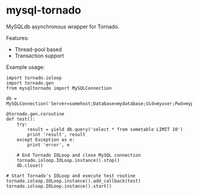 mysql-tornado
=============

MySQLdb asynchronous wrapper for Tornado.

Features:
* Thread-pool based
* Transaction support

Example usage:

    import tornado.ioloop
    import tornado.gen
    from mysqltornado import MySQLConnection
    
    db = MySQLConnection('Server=somehost;Database=mydatabase;Uid=myuser;Pwd=mypasswd')
    
    @tornado.gen.coroutine
    def test():
        try:
            result = yield db.query('select * from sometable LIMIT 10')
            print 'result', result
        except Exception as e:
            print 'error', e
    
        # End Tornado IOLoop and close MySQL connection
        tornado.ioloop.IOLoop.instance().stop()
        db.close()
    
    # Start Tornado's IOLoop and execute test routine
    tornado.ioloop.IOLoop.instance().add_callback(test)
    tornado.ioloop.IOLoop.instance().start()
